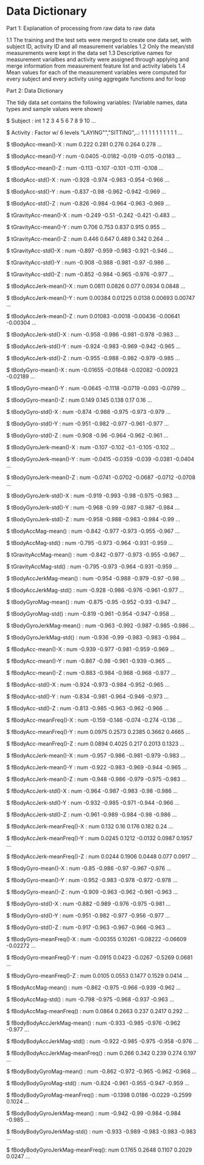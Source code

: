 Data Dictionary
==================

Part 1: Explanation of processing from raw data to raw data

1.1 The training and the test sets were merged to create one data set, with subject ID, activity ID and all measurement variables
1.2 Only the mean/std measurements were kept in the data set
1.3 Descriptive names for measurement varialbes and activity were assigned through applying and merge information from measurement feature list and activity labels
1.4 Mean values for each of the measurement variables were computed for every subject and every activity using aggregate functions and for loop

Part 2: Data Dictionary

The tidy data set contains the following variables:
(Variable names, data types and sample values were shown)

$ Subject                        : int  1 2 3 4 5 6 7 8 9 10 ...

$ Activity                       : Factor w/ 6 levels "LAYING"","SITTING",..: 1 1 1 1 1 1 1 1 1 1 ...

 $ tBodyAcc-mean()-X              : num  0.222 0.281 0.276 0.264 0.278 ...
 
 $ tBodyAcc-mean()-Y              : num  -0.0405 -0.0182 -0.019 -0.015 -0.0183 ...
 
 $ tBodyAcc-mean()-Z              : num  -0.113 -0.107 -0.101 -0.111 -0.108 ...
 
 $ tBodyAcc-std()-X               : num  -0.928 -0.974 -0.983 -0.954 -0.966 ...
 
 $ tBodyAcc-std()-Y               : num  -0.837 -0.98 -0.962 -0.942 -0.969 ...
 
 $ tBodyAcc-std()-Z               : num  -0.826 -0.984 -0.964 -0.963 -0.969 ...
 
 $ tGravityAcc-mean()-X           : num  -0.249 -0.51 -0.242 -0.421 -0.483 ...
 
 $ tGravityAcc-mean()-Y           : num  0.706 0.753 0.837 0.915 0.955 ...
 
 $ tGravityAcc-mean()-Z           : num  0.446 0.647 0.489 0.342 0.264 ...
 
 $ tGravityAcc-std()-X            : num  -0.897 -0.959 -0.983 -0.921 -0.946 ...
 
 $ tGravityAcc-std()-Y            : num  -0.908 -0.988 -0.981 -0.97 -0.986 ...
 
 $ tGravityAcc-std()-Z            : num  -0.852 -0.984 -0.965 -0.976 -0.977 ...
 
 $ tBodyAccJerk-mean()-X          : num  0.0811 0.0826 0.077 0.0934 0.0848 ...
 
 $ tBodyAccJerk-mean()-Y          : num  0.00384 0.01225 0.0138 0.00693 0.00747 ...
 
 $ tBodyAccJerk-mean()-Z          : num  0.01083 -0.0018 -0.00436 -0.00641 -0.00304 ...
 
 $ tBodyAccJerk-std()-X           : num  -0.958 -0.986 -0.981 -0.978 -0.983 ...
 
 $ tBodyAccJerk-std()-Y           : num  -0.924 -0.983 -0.969 -0.942 -0.965 ...
 
 $ tBodyAccJerk-std()-Z           : num  -0.955 -0.988 -0.982 -0.979 -0.985 ...
 
 $ tBodyGyro-mean()-X             : num  -0.01655 -0.01848 -0.02082 -0.00923 -0.02189 ...
 
 $ tBodyGyro-mean()-Y             : num  -0.0645 -0.1118 -0.0719 -0.093 -0.0799 ...
 
 $ tBodyGyro-mean()-Z             : num  0.149 0.145 0.138 0.17 0.16 ...
 
 $ tBodyGyro-std()-X              : num  -0.874 -0.988 -0.975 -0.973 -0.979 ...
 
 $ tBodyGyro-std()-Y              : num  -0.951 -0.982 -0.977 -0.961 -0.977 ...
 
 $ tBodyGyro-std()-Z              : num  -0.908 -0.96 -0.964 -0.962 -0.961 ...
 
 $ tBodyGyroJerk-mean()-X         : num  -0.107 -0.102 -0.1 -0.105 -0.102 ...
 
 $ tBodyGyroJerk-mean()-Y         : num  -0.0415 -0.0359 -0.039 -0.0381 -0.0404 ...
 
 $ tBodyGyroJerk-mean()-Z         : num  -0.0741 -0.0702 -0.0687 -0.0712 -0.0708 ...
 
 $ tBodyGyroJerk-std()-X          : num  -0.919 -0.993 -0.98 -0.975 -0.983 ...
 
 $ tBodyGyroJerk-std()-Y          : num  -0.968 -0.99 -0.987 -0.987 -0.984 ...
 
 $ tBodyGyroJerk-std()-Z          : num  -0.958 -0.988 -0.983 -0.984 -0.99 ...
 
 $ tBodyAccMag-mean()             : num  -0.842 -0.977 -0.973 -0.955 -0.967 ...
 
 $ tBodyAccMag-std()              : num  -0.795 -0.973 -0.964 -0.931 -0.959 ...
 
 $ tGravityAccMag-mean()          : num  -0.842 -0.977 -0.973 -0.955 -0.967 ...
 
 $ tGravityAccMag-std()           : num  -0.795 -0.973 -0.964 -0.931 -0.959 ...
 
 $ tBodyAccJerkMag-mean()         : num  -0.954 -0.988 -0.979 -0.97 -0.98 ...
 
 $ tBodyAccJerkMag-std()          : num  -0.928 -0.986 -0.976 -0.961 -0.977 ...
 
 $ tBodyGyroMag-mean()            : num  -0.875 -0.95 -0.952 -0.93 -0.947 ...
 
 $ tBodyGyroMag-std()             : num  -0.819 -0.961 -0.954 -0.947 -0.958 ...
 
 $ tBodyGyroJerkMag-mean()        : num  -0.963 -0.992 -0.987 -0.985 -0.986 ...
 
 $ tBodyGyroJerkMag-std()         : num  -0.936 -0.99 -0.983 -0.983 -0.984 ...
 
 $ fBodyAcc-mean()-X              : num  -0.939 -0.977 -0.981 -0.959 -0.969 ...
 
 $ fBodyAcc-mean()-Y              : num  -0.867 -0.98 -0.961 -0.939 -0.965 ...
 
 $ fBodyAcc-mean()-Z              : num  -0.883 -0.984 -0.968 -0.968 -0.977 ...
 
 $ fBodyAcc-std()-X               : num  -0.924 -0.973 -0.984 -0.952 -0.965 ...
 
 $ fBodyAcc-std()-Y               : num  -0.834 -0.981 -0.964 -0.946 -0.973 ...
 
 $ fBodyAcc-std()-Z               : num  -0.813 -0.985 -0.963 -0.962 -0.966 ...
 
 $ fBodyAcc-meanFreq()-X          : num  -0.159 -0.146 -0.074 -0.274 -0.136 ...
 
 $ fBodyAcc-meanFreq()-Y          : num  0.0975 0.2573 0.2385 0.3662 0.4665 ...
 
 $ fBodyAcc-meanFreq()-Z          : num  0.0894 0.4025 0.217 0.2013 0.1323 ...
 
 $ fBodyAccJerk-mean()-X          : num  -0.957 -0.986 -0.981 -0.979 -0.983 ...
 
 $ fBodyAccJerk-mean()-Y          : num  -0.922 -0.983 -0.969 -0.944 -0.965 ...
 
 $ fBodyAccJerk-mean()-Z          : num  -0.948 -0.986 -0.979 -0.975 -0.983 ...
 
 $ fBodyAccJerk-std()-X           : num  -0.964 -0.987 -0.983 -0.98 -0.986 ...
 
 $ fBodyAccJerk-std()-Y           : num  -0.932 -0.985 -0.971 -0.944 -0.966 ...
 
 $ fBodyAccJerk-std()-Z           : num  -0.961 -0.989 -0.984 -0.98 -0.986 ...
 
 $ fBodyAccJerk-meanFreq()-X      : num  0.132 0.16 0.176 0.182 0.24 ...
 
 $ fBodyAccJerk-meanFreq()-Y      : num  0.0245 0.1212 -0.0132 0.0987 0.1957 ...
 
 $ fBodyAccJerk-meanFreq()-Z      : num  0.0244 0.1906 0.0448 0.077 0.0917 ...
 
 $ fBodyGyro-mean()-X             : num  -0.85 -0.986 -0.97 -0.967 -0.976 ...
 
 $ fBodyGyro-mean()-Y             : num  -0.952 -0.983 -0.978 -0.972 -0.978 ...
 
 $ fBodyGyro-mean()-Z             : num  -0.909 -0.963 -0.962 -0.961 -0.963 ...
 
 $ fBodyGyro-std()-X              : num  -0.882 -0.989 -0.976 -0.975 -0.981 ...
 
 $ fBodyGyro-std()-Y              : num  -0.951 -0.982 -0.977 -0.956 -0.977 ...
 
 $ fBodyGyro-std()-Z              : num  -0.917 -0.963 -0.967 -0.966 -0.963 ...
 
 $ fBodyGyro-meanFreq()-X         : num  -0.00355 0.10261 -0.08222 -0.06609 -0.02272 ...
 
 $ fBodyGyro-meanFreq()-Y         : num  -0.0915 0.0423 -0.0267 -0.5269 0.0681 ...
 
 $ fBodyGyro-meanFreq()-Z         : num  0.0105 0.0553 0.1477 0.1529 0.0414 ...
 
 $ fBodyAccMag-mean()             : num  -0.862 -0.975 -0.966 -0.939 -0.962 ...
 
 $ fBodyAccMag-std()              : num  -0.798 -0.975 -0.968 -0.937 -0.963 ...
 
 $ fBodyAccMag-meanFreq()         : num  0.0864 0.2663 0.237 0.2417 0.292 ...
 
 $ fBodyBodyAccJerkMag-mean()     : num  -0.933 -0.985 -0.976 -0.962 -0.977 ...
 
 $ fBodyBodyAccJerkMag-std()      : num  -0.922 -0.985 -0.975 -0.958 -0.976 ...
 
 $ fBodyBodyAccJerkMag-meanFreq() : num  0.266 0.342 0.239 0.274 0.197 ...
 
 $ fBodyBodyGyroMag-mean()        : num  -0.862 -0.972 -0.965 -0.962 -0.968 ...
 
 $ fBodyBodyGyroMag-std()         : num  -0.824 -0.961 -0.955 -0.947 -0.959 ...
 
 $ fBodyBodyGyroMag-meanFreq()    : num  -0.1398 0.0186 -0.0229 -0.2599 0.1024 ...
 
 $ fBodyBodyGyroJerkMag-mean()    : num  -0.942 -0.99 -0.984 -0.984 -0.985 ...
 
 $ fBodyBodyGyroJerkMag-std()     : num  -0.933 -0.989 -0.983 -0.983 -0.983 ...
 
 $ fBodyBodyGyroJerkMag-meanFreq(): num  0.1765 0.2648 0.1107 0.2029 0.0247 ...
